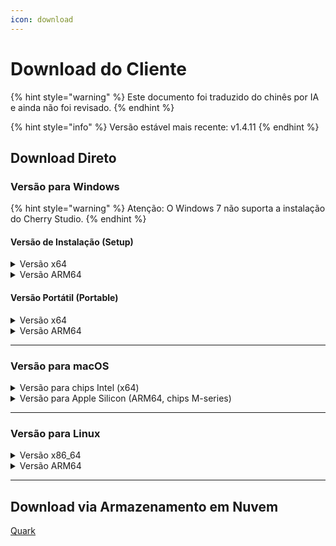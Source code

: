 ```yaml
---
icon: download
---
```

# Download do Cliente


{% hint style="warning" %}
Este documento foi traduzido do chinês por IA e ainda não foi revisado.
{% endhint %}




{% hint style="info" %}
Versão estável mais recente: v1.4.11
{% endhint %}

## Download Direto

### Versão para Windows

{% hint style="warning" %}
Atenção: O Windows 7 não suporta a instalação do Cherry Studio.
{% endhint %}

#### Versão de Instalação (Setup)

<details>

<summary>Versão x64</summary>

Linha principal:

【[Site oficial do Cherry Studio](https://cherry-ai.com/download)】 【[GitHub](https://github.com/CherryHQ/cherry-studio/releases/download/v1.4.11/Cherry-Studio-1.4.11-x64-setup.exe)】

Linhas alternativas:

【[Linha 1](https://download-cf.ocoolai.com/https://github.com/CherryHQ/cherry-studio/releases/download/v1.4.11/Cherry-Studio-1.4.11-x64-setup.exe)】 【[Linha 2](https://download.ocoolai.com/https://github.com/CherryHQ/cherry-studio/releases/download/v1.4.11/Cherry-Studio-1.4.11-x64-setup.exe)】 【[Linha 3](https://download.ocoolai.online/https://github.com/CherryHQ/cherry-studio/releases/download/v1.4.11/Cherry-Studio-1.4.11-x64-setup.exe)】

</details>

<details>

<summary>Versão ARM64</summary>

Linha principal:

【[Site oficial do Cherry Studio](https://cherry-ai.com/download)】 【[GitHub](https://github.com/CherryHQ/cherry-studio/releases/download/v1.4.11/Cherry-Studio-1.4.11-arm64-setup.exe)】

Linhas alternativas:

【[Linha 1](https://download-cf.ocoolai.com/https://github.com/CherryHQ/cherry-studio/releases/download/v1.4.11/Cherry-Studio-1.4.11-arm64-setup.exe)】 【[Linha 2](https://download.ocoolai.com/https://github.com/CherryHQ/cherry-studio/releases/download/v1.4.11/Cherry-Studio-1.4.11-arm64-setup.exe)】 【[Linha 3](https://download.ocoolai.online/https://github.com/CherryHQ/cherry-studio/releases/download/v1.4.11/Cherry-Studio-1.4.11-arm64-setup.exe)】

</details>

#### Versão Portátil (Portable)

<details>

<summary>Versão x64</summary>

Linha principal:

【[Site oficial do Cherry Studio](https://cherry-ai.com/download)】 【[GitHub](https://github.com/CherryHQ/cherry-studio/releases/download/v1.4.11/Cherry-Studio-1.4.11-x64-portable.exe)】

Linhas alternativas:

【[Linha 1](https://download-cf.ocoolai.com/https://github.com/CherryHQ/cherry-studio/releases/download/v1.4.11/Cherry-Studio-1.4.11-x64-portable.exe)】 【[Linha 2](https://download.ocoolai.com/https://github.com/CherryHQ/cherry-studio/releases/download/v1.4.11/Cherry-Studio-1.4.11-x64-portable.exe)】 【[Linha 3](https://download.ocoolai.online/https://github.com/CherryHQ/cherry-studio/releases/download/v1.4.11/Cherry-Studio-1.4.11-x64-portable.exe)】

</details>

<details>

<summary>Versão ARM64</summary>

Linha principal:

【[Site oficial do Cherry Studio](https://cherry-ai.com/download)】 【[GitHub](https://github.com/CherryHQ/cherry-studio/releases/download/v1.4.11/Cherry-Studio-1.4.11-arm64-portable.exe)】

Linhas alternativas:

【[Linha 1](https://download-cf.ocoolai.com/https://github.com/CherryHQ/cherry-studio/releases/download/v1.4.11/Cherry-Studio-1.4.11-arm64-portable.exe)】 【[Linha 2](https://download.ocoolai.com/https://github.com/CherryHQ/cherry-studio/releases/download/v1.4.11/Cherry-Studio-1.4.11-arm64-portable.exe)】 【[Linha 3](https://download.ocoolai.online/https://github.com/CherryHQ/cherry-studio/releases/download/v1.4.11/Cherry-Studio-1.4.11-arm64-portable.exe)】

</details>

***

### Versão para macOS

<details>

<summary>Versão para chips Intel (x64)</summary>

Linha principal:

【[Site oficial do Cherry Studio](https://cherry-ai.com/download)】 【[GitHub](https://github.com/CherryHQ/cherry-studio/releases/download/v1.4.11/Cherry-Studio-1.4.11-x64.dmg)】

Linhas alternativas:

【[Linha 1](https://download-cf.ocoolai.com/https://github.com/CherryHQ/cherry-studio/releases/download/v1.4.11/Cherry-Studio-1.4.11-x64.dmg)】 【[Linha 2](https://download.ocoolai.com/https://github.com/CherryHQ/cherry-studio/releases/download/v1.4.11/Cherry-Studio-1.4.11-x64.dmg)】 【[Linha 3](https://download.ocoolai.online/https://github.com/CherryHQ/cherry-studio/releases/download/v1.4.11/Cherry-Studio-1.4.11-x64.dmg)】

</details>

<details>

<summary>Versão para Apple Silicon (ARM64, chips M-series)</summary>

Linha principal:

【[Site oficial do Cherry Studio](https://cherry-ai.com/download)】 【[GitHub](https://github.com/CherryHQ/cherry-studio/releases/download/v1.4.11/Cherry-Studio-1.4.11-arm64.dmg)】

Linhas alternativas:

【[Linha 1](https://download-cf.ocoolai.com/https://github.com/CherryHQ/cherry-studio/releases/download/v1.4.11/Cherry-Studio-1.4.11-arm64.dmg)】 【[Linha 2](https://download.ocoolai.com/https://github.com/CherryHQ/cherry-studio/releases/download/v1.4.11/Cherry-Studio-1.4.11-arm64.dmg)】 【[Linha 3](https://download.ocoolai.online/https://github.com/CherryHQ/cherry-studio/releases/download/v1.4.11/Cherry-Studio-1.4.11-arm64.dmg)】

</details>

***

### Versão para Linux

<details>

<summary>Versão x86_64</summary>

Linha principal:

【[Site oficial do Cherry Studio](https://cherry-ai.com/download)】 【[GitHub](https://github.com/CherryHQ/cherry-studio/releases/download/v1.4.11/Cherry-Studio-1.4.11-x86_64.AppImage)】

Linhas alternativas:

【[Linha 1](https://download-cf.ocoolai.com/https://github.com/CherryHQ/cherry-studio/releases/download/v1.4.11/Cherry-Studio-1.4.11-x86_64.AppImage)】 【[Linha 2](https://download.ocoolai.com/https://github.com/CherryHQ/cherry-studio/releases/download/v1.4.11/Cherry-Studio-1.4.11-x86_64.AppImage)】 【[Linha 3](https://download.ocoolai.online/https://github.com/CherryHQ/cherry-studio/releases/download/v1.4.11/Cherry-Studio-1.4.11-x86_64.AppImage)】

</details>

<details>

<summary>Versão ARM64</summary>

Linha principal:

【[Site oficial do Cherry Studio](https://cherry-ai.com/download)】 【[GitHub](https://github.com/CherryHQ/cherry-studio/releases/download/v1.4.11/Cherry-Studio-1.4.11-arm64.AppImage)】

Linhas alternativas:

【[Linha 1](https://download-cf.ocoolai.com/https://github.com/CherryHQ/cherry-studio/releases/download/v1.4.11/Cherry-Studio-1.4.11-arm64.AppImage)】 【[Linha 2](https://download.ocoolai.com/https://github.com/CherryHQ/cherry-studio/releases/download/v1.4.11/Cherry-Studio-1.4.11-arm64.AppImage)】 【[Linha 3](https://download.ocoolai.online/https://github.com/CherryHQ/cherry-studio/releases/download/v1.4.11/Cherry-Studio-1.4.11-arm64-AppImage)】

</details>

***

## Download via Armazenamento em Nuvem

[Quark](https://pan.quark.cn/s/c8533a1ec63e#/list/share)